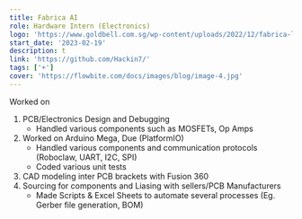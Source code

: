 ```yaml
---
title: Fabrica AI
role: Hardware Intern (Electronics)
logo: 'https://www.goldbell.com.sg/wp-content/uploads/2022/12/fabrica-logo.png'
start_date: '2023-02-19'
description: t
link: 'https://github.com/Hackin7/'
tags: ['+']
cover: 'https://flowbite.com/docs/images/blog/image-4.jpg'
---
```


Worked on

1. PCB/Electronics Design and Debugging
   - Handled various components such as MOSFETs, Op Amps
2. Worked on Arduino Mega, Due (PlatformIO)
   - Handled various components and communication protocols (Roboclaw, UART, I2C, SPI)
   - Coded various unit tests
3. CAD modeling inter PCB brackets with Fusion 360
4. Sourcing for components and Liasing with sellers/PCB Manufacturers
   - Made Scripts & Excel Sheets to automate several processes (Eg. Gerber file generation, BOM)
